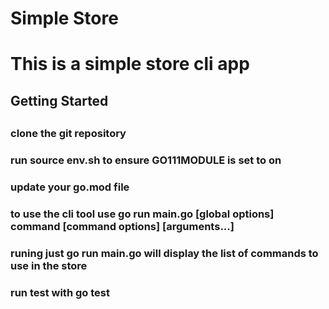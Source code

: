 <h1>Simple Store<h1>
  <p>This is a simple store cli app</p>
<h2>Getting Started<h2>
    <h3>clone the git repository<h3>
    <h3>run source env.sh to ensure GO111MODULE is set to on<h3>
    <h3>update your go.mod file<h3>
    <h3>to use the cli tool use go run main.go [global options] command [command options] [arguments...]<h3>
      <p>runing just go run main.go will display the list of commands to use in the store</p>
    <h3>run test with go test<h3>
